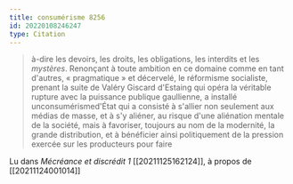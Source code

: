 ```yaml
---
title: consumérisme 8256
id: 20220108246247
type: Citation
---
```


> à-dire les devoirs, les droits, les obligations, les interdits et les *mystères*. Renonçant à toute ambition en ce domaine comme en tant d'autres, « pragmatique » et décervelé, le réformisme socialiste, prenant la suite de Valéry Giscard d'Estaing qui opéra la véritable rupture avec la puissance publique gaullienne, a installé unconsumérismed'État qui a consisté à s'allier non seulement aux médias de masse, et à s'y aliéner, au risque d'une aliénation mentale de la société, mais à favoriser, toujours au nom de la modernité, la grande distribution, et à bénéficier ainsi politiquement de la pression exercée sur les producteurs pour faire

Lu dans *Mécréance et discrédit 1* [[20211125162124]], à propos de [[20211124001014]]